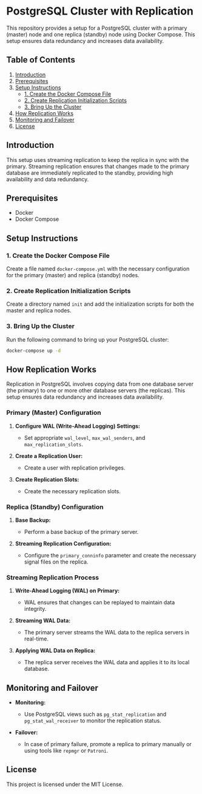 # PostgreSQL Cluster with Replication

This repository provides a setup for a PostgreSQL cluster with a primary (master) node and one replica (standby) node using Docker Compose. This setup ensures data redundancy and increases data availability.

## Table of Contents

1. [Introduction](#introduction)
2. [Prerequisites](#prerequisites)
3. [Setup Instructions](#setup-instructions)
    - [1. Create the Docker Compose File](#1-create-the-docker-compose-file)
    - [2. Create Replication Initialization Scripts](#2-create-replication-initialization-scripts)
    - [3. Bring Up the Cluster](#3-bring-up-the-cluster)
4. [How Replication Works](#how-replication-works)
5. [Monitoring and Failover](#monitoring-and-failover)
6. [License](#license)

## Introduction

This setup uses streaming replication to keep the replica in sync with the primary. Streaming replication ensures that changes made to the primary database are immediately replicated to the standby, providing high availability and data redundancy.

## Prerequisites

- Docker
- Docker Compose

## Setup Instructions

### 1. Create the Docker Compose File

Create a file named `docker-compose.yml` with the necessary configuration for the primary (master) and replica (standby) nodes.

### 2. Create Replication Initialization Scripts

Create a directory named `init` and add the initialization scripts for both the master and replica nodes.

### 3. Bring Up the Cluster

Run the following command to bring up your PostgreSQL cluster:

```sh
docker-compose up -d
```

## How Replication Works

Replication in PostgreSQL involves copying data from one database server (the primary) to one or more other database servers (the replicas). This setup ensures data redundancy and increases data availability.

### Primary (Master) Configuration

1. **Configure WAL (Write-Ahead Logging) Settings:**
   - Set appropriate `wal_level`, `max_wal_senders`, and `max_replication_slots`.

2. **Create a Replication User:**
   - Create a user with replication privileges.

3. **Create Replication Slots:**
   - Create the necessary replication slots.

### Replica (Standby) Configuration

1. **Base Backup:**
   - Perform a base backup of the primary server.

2. **Streaming Replication Configuration:**
   - Configure the `primary_conninfo` parameter and create the necessary signal files on the replica.

### Streaming Replication Process

1. **Write-Ahead Logging (WAL) on Primary:**
   - WAL ensures that changes can be replayed to maintain data integrity.

2. **Streaming WAL Data:**
   - The primary server streams the WAL data to the replica servers in real-time.

3. **Applying WAL Data on Replica:**
   - The replica server receives the WAL data and applies it to its local database.

## Monitoring and Failover

- **Monitoring:**
  - Use PostgreSQL views such as `pg_stat_replication` and `pg_stat_wal_receiver` to monitor the replication status.

- **Failover:**
  - In case of primary failure, promote a replica to primary manually or using tools like `repmgr` or `Patroni`.

## License

This project is licensed under the MIT License.